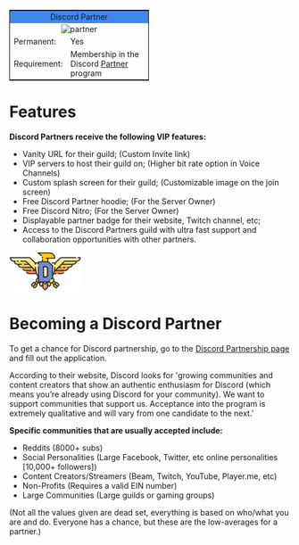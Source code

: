 <!-- TITLE: Partner -->

<!--SUBTITLE: A Discord Partner is someone with a large following or server who applies and is accepted by Discord to receive VIP features for themselves and their guild. -->

<table style="width:250px; border:1px solid black; float:center">
<tr>
<td colspan="2" style="background-color:#4087ED; text-align:center">Discord Partner</td>
</tr>
<tr>
<td colspan="2" style="text-align:center"><img src="https://cdn.discordapp.com/emojis/340386793041952770.png?v=1" alt="partner"></td>
</tr>
<tr>
<td>Permanent:</td>
<td>Yes</td>
</tr>
<tr>
<td>Requirement:</td>
<td>Membership in the Discord  <a href="https://discordia.me/partner">Partner</a> program</td>
</tr>
</table> 


# Features
**Discord Partners receive the following VIP features:**
* Vanity URL for their guild; (Custom Invite link)
* VIP servers to host their guild on; (Higher bit rate option in Voice Channels)
* Custom splash screen for their guild; (Customizable image on the join screen)
* Free Discord Partner hoodie; (For the Server Owner)
* Free Discord Nitro; (For the Server Owner)
* Displayable partner badge for their website, Twitch channel, etc;
* Access to the Discord Partners guild with ultra fast support and collaboration opportunities with other partners.

![Njjbheg](/uploads/partner/njjbheg.png "Njjbheg")

# Becoming a Discord Partner
To get a chance for Discord partnership, go to the [Discord Partnership page](http://discordapp.com/partners) and fill out the application.

According to their website, Discord looks for 'growing communities and content creators that show an authentic enthusiasm for Discord (which means you’re already using Discord for your community). We want to support communities that support us. Acceptance into the program is extremely qualitative and will vary from one candidate to the next.'

**Specific communities that are usually accepted include:**
* Reddits (8000+ subs)
* Social Personalities (Large Facebook, Twitter, etc online personalities [10,000+ followers])
* Content Creators/Streamers (Beam, Twitch, YouTube, Player.me, etc)
* Non-Profits (Requires a valid EIN number)
* Large Communities (Large guilds or gaming groups)

(Not all the values given are dead set, everything is based on who/what you are and do. Everyone has a chance, but these are the low-averages for a partner.)